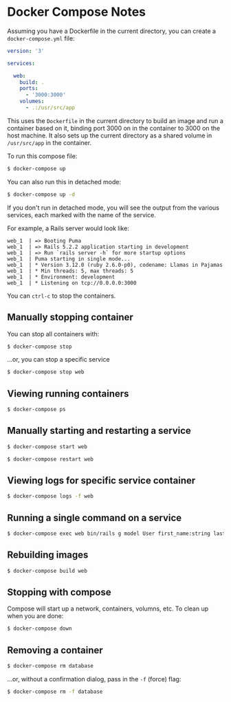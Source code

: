 # Docker Compose Notes

Assuming you have a Dockerfile in the current directory, you can create a `docker-compose.yml` file:

```yaml
version: '3'

services:

  web:
    build: .
    ports:
      - '3000:3000'
    volumes:
      - .:/usr/src/app
```

This uses the `Dockerfile` in the current directory to build an image and run a container based on it, binding port 3000 on in the container to 3000 on the host machine.  It also sets up the current directory as a shared volume in `/usr/src/app` in the container.

To run this compose file:

```bash
$ docker-compose up
```

You can also run this in detached mode:

```bash
$ docker-compose up -d
```

If you don't run in detached mode, you will see the output from the various services, each marked with the name of the service.

For example, a Rails server would look like:

```text
web_1  | => Booting Puma
web_1  | => Rails 5.2.2 application starting in development
web_1  | => Run `rails server -h` for more startup options
web_1  | Puma starting in single mode...
web_1  | * Version 3.12.0 (ruby 2.6.0-p0), codename: Llamas in Pajamas
web_1  | * Min threads: 5, max threads: 5
web_1  | * Environment: development
web_1  | * Listening on tcp://0.0.0.0:3000
```

You can `ctrl-c` to stop the containers.

## Manually stopping container

You can stop all containers with:

```bash
$ docker-compose stop
```

...or, you can stop a specific service

```bash
$ docker-compose stop web
```

## Viewing running containers

```bash
$ docker-compose ps
```

## Manually starting and restarting a service

```bash
$ docker-compose start web
```

```bash
$ docker-compose restart web
```

## Viewing logs for specific service container

```bash
$ docker-compose logs -f web
```

## Running a single command on a service

```bash
$ docker-compose exec web bin/rails g model User first_name:string last_name:string
```

## Rebuilding images

```bash
$ docker-compose build web
```

## Stopping with compose

Compose will start up a network, containers, volumns, etc.  To clean up when you are done:

```bash
$ docker-compose down
```

## Removing a container

```bash
$ docker-compose rm database
```

...or, without a confirmation dialog, pass in the `-f` (force) flag:

```bash
$ docker-compose rm -f database
```
